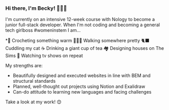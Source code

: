 ### Hi there, I'm Becky! 💁🏼‍♀️

I'm currently on an intensive 12-week course with Nology to become a junior full-stack developer. 
When I'm not coding and becoming a general tech girlboss #womeninstem I am...

*🧶 Crocheting something warm 
🚶🏼‍♀️ Walking somewhere pretty
🐈‍⬛ Cuddling my cat
☕ Drinking a giant cup of tea
🏘️ Designing houses on The Sims
🎥 Watching tv shows on repeat

My strengths are:
- Beautifully designed and executed websites in line with BEM and structural standards
- Planned, well-thought out projects using Notion and Exalidraw 
- Can-do attitude to learning new languages and facing challenges

Take a look at my work! 😊
 



